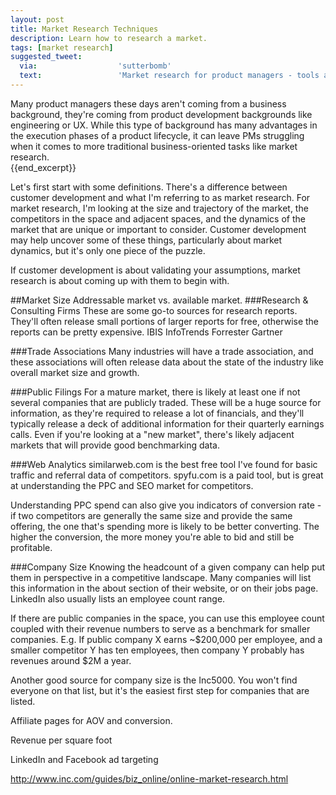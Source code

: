 ```yaml
---
layout: post
title: Market Research Techniques
description: Learn how to research a market.
tags: [market research]
suggested_tweet:
  via:                  'sutterbomb'
  text:                 'Market research for product managers - tools and techniques #prodmgmt'
---
```

Many product managers these days aren't coming from a business background, they're coming from product development backgrounds like engineering or UX. While this type of background has many advantages in the execution phases of a product lifecycle, it can leave PMs struggling when it comes to more traditional business-oriented tasks like market research.  
{{end_excerpt}}	

Let's first start with some definitions. There's a difference between customer development and what I'm referring to as market research. For market research, I'm looking at the size and trajectory of the market, the competitors in the space and adjacent spaces, and the dynamics of the market that are unique or important to consider. Customer development may help uncover some of these things, particularly about market dynamics, but it's only one piece of the puzzle.

If customer development is about validating your assumptions, market research is about coming up with them to begin with.  

##Market Size
Addressable market vs. available market. 
###Research & Consulting Firms
These are some go-to sources for research reports. They'll often release small portions of larger reports for free, otherwise the reports can be pretty expensive. 
IBIS
InfoTrends
Forrester
Gartner

###Trade Associations
Many industries will have a trade association, and these associations will often release data about the state of the industry like overall market size and growth.

###Public Filings
For a mature market, there is likely at least one if not several companies that are publicly traded. These will be a huge source for information, as they're required to release a lot of financials, and they'll typically release a deck of additional information for their quarterly earnings calls. Even if you're looking at a "new market", there's likely adjacent markets that will provide good benchmarking data.

###Web Analytics
similarweb.com is the best free tool I've found for basic traffic and referral data of competitors. 
spyfu.com is a paid tool, but is great at understanding the PPC and SEO market for competitors. 

Understanding PPC spend can also give you indicators of conversion rate - if two competitors are generally the same size and provide the same offering, the one that's spending more is likely to be better converting. The higher the conversion, the more money you're able to bid and still be profitable. 

###Company Size
Knowing the headcount of a given company can help put them in perspective in a competitive landscape. Many companies will list this information in the about section of their website, or on their jobs page. LinkedIn also usually lists an employee count range. 

If there are public companies in the space, you can use this employee count coupled with their revenue numbers to serve as a benchmark for smaller companies. E.g. If public company X earns ~$200,000 per employee, and a smaller competitor Y has ten employees, then company Y probably has revenues around $2M a year.

Another good source for company size is the Inc5000. You won't find everyone on that list, but it's the easiest first step for companies that are listed.

Affiliate pages for AOV and conversion. 

Revenue per square foot

LinkedIn and Facebook ad targeting

http://www.inc.com/guides/biz_online/online-market-research.html